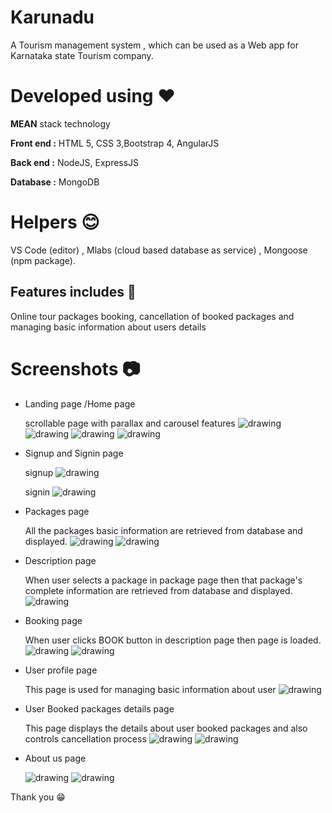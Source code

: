 # Karunadu
A Tourism management system , which can be used as a Web app for Karnataka state Tourism company.

# Developed using :hearts:

 **MEAN** stack technology
 
**Front end :** HTML 5, CSS 3,Bootstrap 4, AngularJS   

**Back end :** NodeJS, ExpressJS

**Database :** MongoDB 

# Helpers :blush:
VS Code (editor) , Mlabs (cloud based database as service) , Mongoose (npm package).


## Features includes :muscle: 
Online tour packages booking, cancellation of booked packages and managing basic information about users details

# Screenshots :camera:
* Landing page /Home page

   scrollable page with parallax and carousel features
  <img src="./screenshots/home.jpg" alt="drawing" width="auto" /> 
  <img src="./screenshots/home1.jpg" alt="drawing"  width="auto"/>
  <img src="./screenshots/home2.jpg" alt="drawing"  width="auto"/> 
  <img src="./screenshots/home3.jpg" alt="drawing"  width="auto"/>

* Signup and Signin page

  signup
  <img src="./screenshots/signup.jpg" alt="drawing"  width="auto"/>

  signin
  <img src="./screenshots/login.jpg" alt="drawing"  width="auto"/>


* Packages page

  All the packages basic information are retrieved from database and displayed. 
  <img src="./screenshots/package.jpg" alt="drawing"  width="auto"/>
  <img src="./screenshots/package1.jpg" alt="drawing"  width="auto"/>

* Description page
  
  When user selects a package in package page then that package's complete information are retrieved from database and displayed.
  <img src="./screenshots/details.jpg" alt="drawing"  width="auto"/>


* Booking page
  
  When user clicks BOOK button in description page then page is loaded.
  <img src="./screenshots/booking.jpg" alt="drawing"  width="auto"/>
  <img src="./screenshots/payment.jpg" alt="drawing"  width="auto"/>


* User profile page
  
  This page is used for managing basic information about user
  <img src="./screenshots/profile.jpg" alt="drawing"  width="auto"/>

* User Booked packages details page
  
  This page displays the details about user booked packages and also controls cancellation process
  <img src="./screenshots/empty.jpg" alt="drawing"  width="auto"/>
  <img src="./screenshots/booked.jpg" alt="drawing"  width="auto"/>

* About us page

  <img src="./screenshots/about.jpg" alt="drawing"  width="auto"/>
  <img src="./screenshots/about1.jpg" alt="drawing"  width="auto"/>


Thank you :grin:
